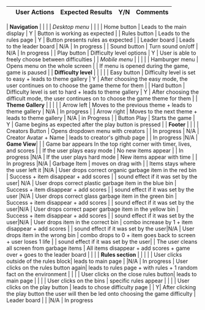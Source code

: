 |     | User Actions           | Expected Results | Y/N | Comments    |
|-------------|------------------------|------------------|------|-------------|

| **Navigation** | | |
| *Desktop menu* | | |
| Home button     | Leads to the main display      |     Y        |  Button is working as expected       |
| Rules button    | Leads to the rules page         |   Y          |  Button presents rules as expected        |
| Leader board    | Leads to the leader board       |    N/A         |     In progress     |
| Sound button     | Turn sound on/off          |     N/A        |    In progress      |
| Play button     | Difficulty level options              |      Y       |    User is able to freely choose between difficulties      |
| *Mobile menu*     |            |             |          |
| Hamburger menu  | Opens menu on the whole screen |             | If menu is opened during the game, game is paused    |
| **Difficulty level** | |             |          |
| Easy button     | Difficulty level is set to easy + leads to theme gallery |    Y         |   After choosing the easy mode, the user continues on to choose the game theme for them       |
| Hard button     | Difficulty level is set to hard + leads to theme gallery |      Y       | After choosing the difficult mode, the user continues on to choose the game theme for them         |
| **Theme Gallery** | | | |
| Arrow left     | Moves to the previous theme + leads to theme gallery |     N/A        |  In progress        |
| Arrow right     | Moves to the next theme + leads to theme gallery |     N/A        |    in Progress      |
| Button Play     | Starts the game |    Y         |    Game begins as expected after the play button is pressed      |
| **Footer** | | |
| Creators Button | Opens dropdown menu with creators |             |   In progress       | N/A
| Creator Avatar + Name | leads to creator's github page |             |   In progress       |N/A
| **Game View**| | | Game bar appears In the top right corner with timer, lives, and scores |
| If the user plays easy mode | No new items appear |          |    In progress      |N/A
| If the user plays hard mode | New items appear with time |           |  In progress        |N/A
| Garbage Item | moves on drag with |             |  Items stays where the user left it        |N/A
| User drops correct organic garbage item in the red bin | Success + item disappear + add scores | | sound effect if it was set by the user| N/A
| User drops correct plastic garbage item in the blue bin | Success + item disappear + add scores | | sound effect if it was set by the user |N/A
| User drops correct glass garbage item in the green bin | Success + item disappear + add scores | | sound effect if it was set by the user|N/A
| User drops correct paper garbage item in the yellow bin | Success + item disappear + add scores | | sound effect if it was set by the user|N/A
| User drops item in the correct bin | combo increase by 1 + item disappear + add scores | | sound effect if it was set by the user|N/A
| User drops item in the wrong bin | combo drops to 0 + item  goes back to screen + user loses 1 life | | sound effect if it was set by the user|
| The user cleans all screen from garbage items | All items disappear + add scores + game over + goes to the leader board | | |
| **Rules section** | | |  |
| User clicks outside of the rules block| leads to main page | |N/A | In progress
| User clicks on the rules button again| leads to rules page + with rules + 1 random fact on the environment | | |
| User clicks on the close rules button| leads to main page | | |
| User clicks on the bins | specific rules appear | | |
| User clicks on the play button | leads to chose difficulty page | | Y| After clicking the play button the user will then be led onto choosing the game difficulty
| Leader board | | |N/A | In progress